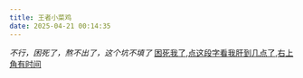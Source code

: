 ```yaml
---
title: 王者小菜鸡
date: 2025-04-21 00:14:35
---
```

*不行，困死了，熬不出了，这个坑不填了*
[困死我了,点这段字看我肝到几点了,右上角有时间](/img/short.png)

